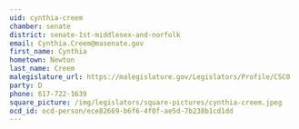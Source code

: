```yaml
---
uid: cynthia-creem
chamber: senate
district: senate-1st-middlesex-and-norfolk
email: Cynthia.Creem@masenate.gov
first_name: Cynthia
hometown: Newton
last_name: Creem
malegislature_url: https://malegislature.gov/Legislators/Profile/CSC0
party: D
phone: 617-722-1639
square_picture: /img/legislators/square-pictures/cynthia-creem.jpeg
ocd_id: ocd-person/ece82669-b6f6-4f0f-ae5d-7b238b1cd1dd
---
```

